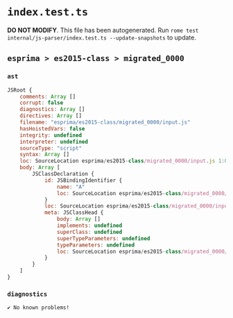 # `index.test.ts`

**DO NOT MODIFY**. This file has been autogenerated. Run `rome test internal/js-parser/index.test.ts --update-snapshots` to update.

## `esprima > es2015-class > migrated_0000`

### `ast`

```javascript
JSRoot {
	comments: Array []
	corrupt: false
	diagnostics: Array []
	directives: Array []
	filename: "esprima/es2015-class/migrated_0000/input.js"
	hasHoistedVars: false
	integrity: undefined
	interpreter: undefined
	sourceType: "script"
	syntax: Array []
	loc: SourceLocation esprima/es2015-class/migrated_0000/input.js 1:0-2:0
	body: Array [
		JSClassDeclaration {
			id: JSBindingIdentifier {
				name: "A"
				loc: SourceLocation esprima/es2015-class/migrated_0000/input.js 1:6-1:7 (A)
			}
			loc: SourceLocation esprima/es2015-class/migrated_0000/input.js 1:0-1:10
			meta: JSClassHead {
				body: Array []
				implements: undefined
				superClass: undefined
				superTypeParameters: undefined
				typeParameters: undefined
				loc: SourceLocation esprima/es2015-class/migrated_0000/input.js 1:0-1:10
			}
		}
	]
}
```

### `diagnostics`

```
✔ No known problems!

```

